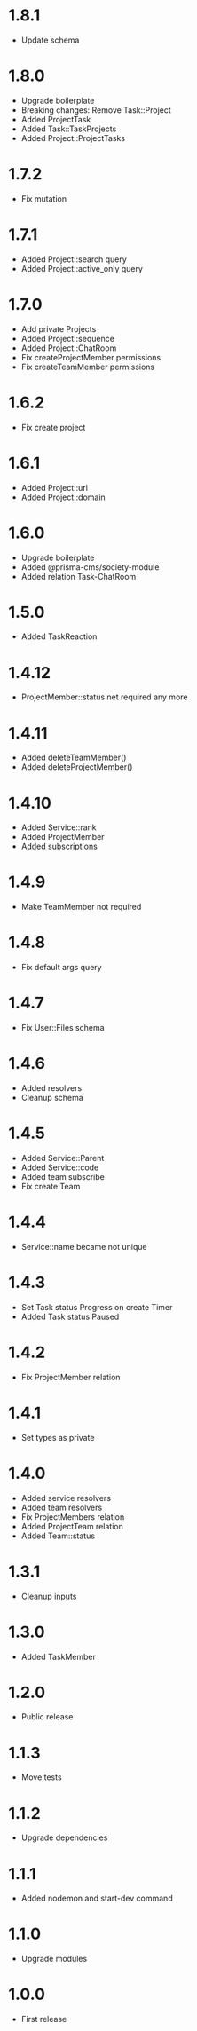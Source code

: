 1.8.1
===============================
- Update schema

1.8.0
===============================
- Upgrade boilerplate
- Breaking changes: Remove Task::Project
- Added ProjectTask
- Added Task::TaskProjects
- Added Project::ProjectTasks

1.7.2
===============================
- Fix mutation

1.7.1
===============================
- Added Project::search query
- Added Project::active_only query

1.7.0
===============================
- Add private Projects
- Added Project::sequence
- Added Project::ChatRoom
- Fix createProjectMember permissions
- Fix createTeamMember permissions

1.6.2
===============================
- Fix create project

1.6.1
===============================
- Added Project::url
- Added Project::domain

1.6.0
===============================
- Upgrade boilerplate
- Added @prisma-cms/society-module
- Added relation Task-ChatRoom

1.5.0
===============================
- Added TaskReaction

1.4.12
===============================
- ProjectMember::status net required any more

1.4.11
===============================
- Added deleteTeamMember()
- Added deleteProjectMember()

1.4.10
===============================
- Added Service::rank
- Added ProjectMember
- Added subscriptions

1.4.9
===============================
- Make TeamMember not required

1.4.8
===============================
- Fix default args query

1.4.7
===============================
- Fix User::Files schema

1.4.6
===============================
- Added resolvers
- Cleanup schema

1.4.5
===============================
- Added Service::Parent
- Added Service::code
- Added team subscribe
- Fix create Team

1.4.4
===============================
- Service::name became not unique

1.4.3
===============================
- Set Task status Progress on create Timer
- Added Task status Paused

1.4.2
===============================
- Fix ProjectMember relation

1.4.1
===============================
- Set types as private

1.4.0
===============================
- Added service resolvers
- Added team resolvers
- Fix ProjectMembers relation
- Added ProjectTeam relation
- Added Team::status

1.3.1
===============================
- Cleanup inputs

1.3.0
===============================
- Added TaskMember

1.2.0
===============================
- Public release

1.1.3
===============================
- Move tests

1.1.2
===============================
- Upgrade dependencies

1.1.1
===============================
- Added nodemon and start-dev command

1.1.0
===============================
- Upgrade modules

1.0.0
===============================
- First release
